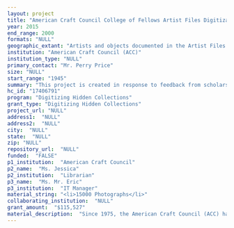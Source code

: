 ```yaml
--- 
layout: project 
title: "American Craft Council College of Fellows Artist Files Digitization Project"
year: 2015
end_range: 2000
formats: "NULL"
geographic_extant: "Artists and objects documented in the Artist Files Collection come from across the United States. Several, such as ceramists Frans and Marguerite Wildenhain and Otto and Gertrud Natzler, emigrated to the United States in the 1930s to escape the Nazi occupation in Europe."
institution: "American Craft Council (ACC)"
institution_type: "NULL"
primary_contact: "Mr. Perry Price"
size: "NULL"
start_range: "1945"
summary: "This project is created in response to feedback from scholars, curators, and students working in the communities of art, design, material culture, and craft requesting more freely available and complete online content documenting contemporary artists working in the fields of clay, fiber, glass, metal, paper, and wood. The project encompasses the digitization of 15,000 rare images and 12,000 unique documents detailing the work of the ACC's College of Fellows, a group of 240 influential 20th-century artists. Materials will be scanned off-site by Backstage Library Works, then returned to the ACC where graduate students in the fields of art history and library science will add metadata. Materials will be uploaded to the library's existing open access online database, as well as to ARTstor, the nonprofit education image collection. Widespread marketing of digitized content using social media and integrative technologies will draw attention to the availability of freely accessible materials."
hc_id: "17406791"
program: "Digitizing Hidden Collections"
grant_type: "Digitizing Hidden Collections"
project_url: "NULL"
address1:  "NULL"
address2:  "NULL"
city:  "NULL"
state:  "NULL"
zip: "NULL"
repository_url:  "NULL"
funded:  "FALSE"
p1_institution:  "American Craft Council"
p2_name:  "Ms. Jessica"
p2_institution:  "Librarian"
p3_name:  "Ms. Mr. Eric"
p3_institution:  "IT Manager"
material_string: "<li>15000 Photographs</li>"
collaborating_institution:  "NULL"
grant_amount:  "$115,527"
material_description:  "Since 1975, the American Craft Council (ACC) has recognized exceptional contributions to the field of craft by awarding the distinction of Fellow of the Council, the body of recipients known collectively as the College of Fellows. In order to be nominated as a Fellow, an artist must demonstrate leadership in the field and outstanding ability as an artist and/or teacher, along with 25 years or more of professional achievement. The ACC Library, in operation since the early 1950s, has been the repository for significant images and documents relating to these Fellows, maintaining a collection of in-depth Artist Files spanning each individual's career.\n\n\n\nThe materials to be digitized include 15,000 images of artists, their studios, and their works, along with 12,000 letters, postcards, and other irreplaceable print ephemera entrusted to ACC by individuals who have had a significant impact on the contemporary craft movement of the 20th century. The materials date between 1945 and 2000, and uniquely document the 240 members of College of Fellows. Members of the College include many pioneering artists, such as the inventor of studio glass, Harvey Littleton, avant garde fiber artist Lenore Tawney, iconoclastic ceramic sculptor Peter Voulkos, and master furniture maker George Nakashima, among other innovators from the craft field. \n\n\n\nMaterials selected for digitization feature artists' studios, portraits, and works, as well as document conferences, exhibitions, and other events critical to the continued scholarly study of the contemporary craft movement of the 20th century. All images chosen for digitization were given to ACC by artists, curators, and photographers in the field. The ACC Library has worked with an attorney specializing in intellectual property, and will ensure all copyright permissions are secured from artists prior to digitization."
---
```

